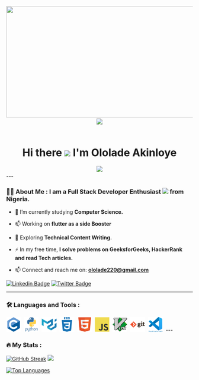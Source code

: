 <div id="header" align="center">
  <img src="https://media.giphy.com/media/QZbD2KFxwtPxMqaRCh/giphy.gif" width="600" height="300"/>
 </div>
<div id="header" align="center">
  <img src="https://media.giphy.com/media/HscDLzkO8EOTmgkhQP/giphy.gif" width="150"/>
</div>
<div id="header" align="center">
<img src="https://komarev.com/ghpvc/?username=Computewell&style=flat-square&color=blue" alt=""/>
</div>
<div id="header" align="center">
<h1>
  Hi there
  <img src="https://media.giphy.com/media/hvRJCLFzcasrR4ia7z/giphy.gif" width="30px"/> I'm Ololade Akinloye
</h1>
  <a href="https://www.github.com/Computewell" target="_blank" rel="noreferrer"><img src="https://img.shields.io/github/followers/Computewell?logo=github&style=for-the-badge&color=ec4899&labelColor=1c1917" /></a>
</div>
---

### :woman_technologist: About Me : I am a **Full Stack Developer Enthusiast <img src="https://media.giphy.com/media/WUlplcMpOCEmTGBtBW/giphy.gif" width="30"> from Nigeria.**
- :telescope: I’m currently studying **Computer Science.**

- 📫 Working on **flutter as a side Booster**

- :seedling: Exploring **Technical Content Writing.**

- :zap: In my free time, **I solve problems on GeeksforGeeks, HackerRank and read Tech articles.**

- :mailbox: Connect and reach me on: **ololade220@gmail.com**

[![Linkedin Badge](https://img.shields.io/badge/-ololadeakinloye-blue?style=flat-square&logo=Linkedin&logoColor=white)](https://www.linkedin.com/in/ololade-akinloye/) [![Twitter Badge](https://img.shields.io/badge/ololadehh-blue?style=flat-square&logo=twitter&logoColor=white)](https://www.twitter.com/ololadehh/)

---
### :hammer_and_wrench: Languages and Tools :
<div>
  <img src="https://github.com/devicons/devicon/blob/master/icons/c/c-original.svg" title="C" alt="C width="40" height="40"/>&nbsp;
  <img src="https://github.com/devicons/devicon/blob/master/icons/python/python-original-wordmark.svg" title="Python" alt="Python" width="40" height="40"/>&nbsp;
  <img src="https://github.com/devicons/devicon/blob/master/icons/materialui/materialui-original.svg" title="Material UI" alt="Material UI" width="40" height="40"/>&nbsp;
  <img src="https://github.com/devicons/devicon/blob/master/icons/css3/css3-plain-wordmark.svg"  title="CSS3" alt="CSS" width="40" height="40"/>&nbsp;
  <img src="https://github.com/devicons/devicon/blob/master/icons/html5/html5-original.svg" title="HTML5" alt="HTML" width="40" height="40"/>&nbsp;
  <img src="https://github.com/devicons/devicon/blob/master/icons/javascript/javascript-original.svg" title="JavaScript" alt="JavaScript" width="40" height="40"/>&nbsp;
  <img src="https://github.com/devicons/devicon/blob/master/icons/vim/vim-original.svg" title="Vim" alt="Vim" width="40" height="40"/>&nbsp;
  <img src="https://github.com/devicons/devicon/blob/master/icons/git/git-original-wordmark.svg" title="Git" **alt="Git" width="40" height="40"/>&nbsp;
  <img src="https://github.com/devicons/devicon/blob/master/icons/vscode/vscode-original-wordmark.svg" title="Vscode" alt="Vscode" width="40" height="40"/>&nbsp;
  ---

### :fire: My Stats :
[![GitHub Streak](http://github-readme-streak-stats.herokuapp.com?user=Computewell&show_icons=true&theme=dark&background=000000)](https://git.io/streak-stats)
<a href="https://github.com/Computewell/github-readme-stats">
  <img height="170px"  src="https://github-readme-stats.vercel.app/api?username=Computewell&show_icons=true&theme=great-gatsby&layout=compact"/>
</a>
<p>
<a href="https://github.com/Computewell"align="left"><img src="https://github-readme-stats.vercel.app/api/top-langs/?username=Computewell&langs_count=10&title_color=14b8a6&text_color=ffffff&icon_color=ec4899&bg_color=1c1917&locale=en&custom_title=Top%20%Languages" alt="Top Languages" /></a>
</p>
